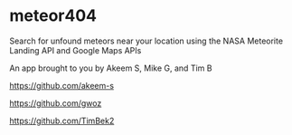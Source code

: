 # meteor404
Search for unfound meteors near your location using the NASA Meteorite Landing API and Google Maps APIs

An app brought to you by Akeem S, Mike G, and Tim B

https://github.com/akeem-s

https://github.com/gwoz

https://github.com/TimBek2
